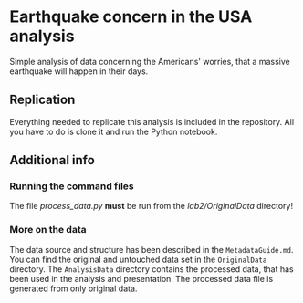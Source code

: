 # Earthquake concern in the USA analysis

Simple analysis of data concerning the Americans' worries, that a massive earthquake will happen in their days.

## Replication
Everything needed to replicate this analysis is included in the repository. All you have to do is clone it and run the Python notebook.

## Additional info

### Running the command files
The file _process_data.py_ __must__ be run from the _lab2/OriginalData_ directory!

### More on the data
The data source and structure has been described in the `MetadataGuide.md`. You can find the original and untouched data set in the `OriginalData` directory. 
The `AnalysisData` directory contains the processed data, that has been used in the analysis and presentation. The processed data file is generated from only original data.
